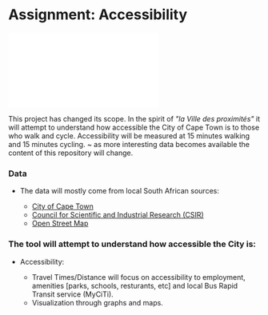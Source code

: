 Assignment: Accessibility
========================

![](img/Traveltime_to_PublicTransport.html)

This project has changed its scope. In the spirit of *"la Ville des proximités"* it will attempt to understand how accessible the City of Cape Town is to those who walk and cycle. Accessibility will be measured at 15 minutes walking and 15 minutes cycling. ~ as more interesting data becomes available the content of this repository will change.

### Data

 - The data will mostly come from local South African sources:
 
    - [City of Cape Town](https://www.capetown.gov.za)
    - [Council for Scientific and Industrial Research (CSIR)](https://www.csir.co.za)
    - [Open Street Map](https://wiki.openstreetmap.org/wiki/Main_Page7)

### The tool will attempt to understand how accessible the City is:

- Accessibility:

     - Travel Times/Distance will focus on accessibility to employment, amenities [parks, schools, resturants, etc] and local Bus Rapid Transit service (MyCiTi).
     - Visualization through graphs and maps.
  
